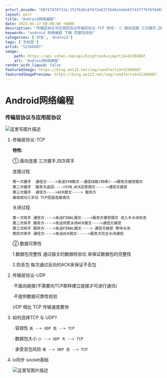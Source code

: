 ```yaml
---
arturl_encode: "68747470733a:2f2f626c6f672e6373646e2e6e65742f776f6f646572313131:2f61727469636c652f64657461696c732f3532333636303837"
layout: post
title: "Android网络编程"
date: 2023-05-17 09:00:00 +0800
description: "传输层协议与应用层协议传输层协议-TCP 特性: ①.面向连接 三次握手,四次挥手 连接过程第一次握"
keywords: "android 网络编程 下载 完整性校验"
categories: ['开发', 'Android']
tags: ['无标签']
artid: "52366087"
image:
    path: https://api.vvhan.com/api/bing?rand=sj&artid=52366087
    alt: "Android网络编程"
render_with_liquid: false
featuredImage: https://bing.ee123.net/img/rand?artid=52366087
featuredImagePreview: https://bing.ee123.net/img/rand?artid=52366087
---
```


# Android网络编程

### 传输层协议与应用层协议

![这里写图片描述](https://img-blog.csdn.net/20160805110146013)

1. 传输层协议-TCP
     
   **特性:**
     
   ①.面向连接 三次握手,四次挥手
     
   连接过程

   ```
   第一次握手  通信方---->发送SYN报文--通信线路(网络)-->服务方接受报文   
   第二次握手  服务方返回---->SYN_ACK应答报文----->通信方接受
   第三次握手  通信方---->ACK报文----> 服务方
   接收成功三步后 TCP信道连接成功
   ```

   关闭过程

   ```
   第一次挥手 通信方---->发送FINAL报文---->服务方接受报文 进入半关闭状态
   第二次挥手 服务方---->发送同意关闭ACK报文---->通信方接受 
   第三次挥手 服务方---->发送FINAL报文----> 通信方接受 等待关闭
   第四次挥手 通信方---->发送ACK报文----->服务方完全关闭通信
   ```

   ②.数据可靠性
     
   1.数据包完整性 通过报文的数据校验位 来保证数据包的完整性
     
   2.防丢包 每次通过反向的ACK来保证不丢包
2. 传输层协议-UDP
     
   ·不面向链接(不需要向TCP那样建立链接才可进行通讯)
     
   ·不提供数据可靠性校验
     
   UDP 相比 TCP 传输速度要快
3. 如何选择TCP 与 UDP?
     
   · 容错性
   `高 --> UDP 低 --> TCP`
     
   · 数据包大小
   `小 --> UDP 大 --> TCP`
     
   · 承受丟包风险
   `是 --> UDP 否 --> TCP`
4. io同步 socket基础
     
   ![这里写图片描述](https://img-blog.csdn.net/20160805114614089)
